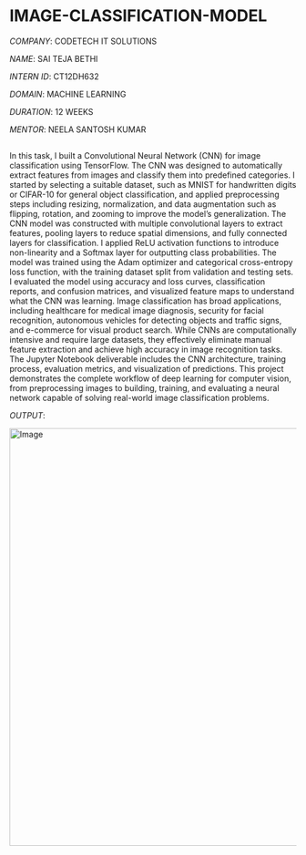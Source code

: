 # IMAGE-CLASSIFICATION-MODEL

*COMPANY*: CODETECH IT SOLUTIONS

*NAME*: SAI TEJA BETHI

*INTERN ID*: CT12DH632

*DOMAIN*: MACHINE LEARNING

*DURATION*: 12 WEEKS

*MENTOR*: NEELA SANTOSH KUMAR

##
In this task, I built a Convolutional Neural Network (CNN) for image classification using TensorFlow. The CNN was designed to automatically extract features from images and classify them into predefined categories. I started by selecting a suitable dataset, such as MNIST for handwritten digits or CIFAR-10 for general object classification, and applied preprocessing steps including resizing, normalization, and data augmentation such as flipping, rotation, and zooming to improve the model’s generalization. The CNN model was constructed with multiple convolutional layers to extract features, pooling layers to reduce spatial dimensions, and fully connected layers for classification. I applied ReLU activation functions to introduce non-linearity and a Softmax layer for outputting class probabilities. The model was trained using the Adam optimizer and categorical cross-entropy loss function, with the training dataset split from validation and testing sets. I evaluated the model using accuracy and loss curves, classification reports, and confusion matrices, and visualized feature maps to understand what the CNN was learning. Image classification has broad applications, including healthcare for medical image diagnosis, security for facial recognition, autonomous vehicles for detecting objects and traffic signs, and e-commerce for visual product search. While CNNs are computationally intensive and require large datasets, they effectively eliminate manual feature extraction and achieve high accuracy in image recognition tasks. The Jupyter Notebook deliverable includes the CNN architecture, training process, evaluation metrics, and visualization of predictions. This project demonstrates the complete workflow of deep learning for computer vision, from preprocessing images to building, training, and evaluating a neural network capable of solving real-world image classification problems.

*OUTPUT*:

<img width="932" height="733" alt="Image" src="https://github.com/user-attachments/assets/be850743-ae0f-4115-a2d1-c35d8a6814b9" />
